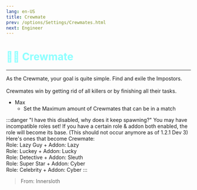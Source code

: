 ```yaml
---
lang: en-US
title: Crewmate
prev: /options/Settings/Crewmates.html
next: Engineer
---
```


# <font color="#8cffff">👨‍✈️ <b>Crewmate</b></font> <Badge text="Vanilla" type="tip" vertical="middle"/>

***

As the Crewmate, your goal is quite simple. Find and exile the Impostors.<br><br>
Crewmates win by getting rid of all killers or by finishing all their tasks.

- Max
  - Set the Maximum amount of Crewmates that can be in a match

:::danger "I have this disabled, why does it keep spawning?"
You may have incompatible roles set! If you have a certain role & addon both enabled, the role will become its base. (This should not occur anymore as of 1.2.1 Dev 3) Here's ones that become Crewmate:<br>
Role: Lazy Guy + Addon: Lazy<br>
Role: Luckey + Addon: Lucky<br>
Role: Detective + Addon: Sleuth<br>
Role: Super Star + Addon: Cyber<br>
Role: Celebrity + Addon: Cyber
:::

> From: Innersloth
